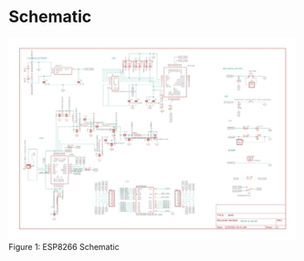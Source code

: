 # Schematic

![This image shows the schematic of our device: Wireless Emergency Stop Button](pe02.jpg "ESP8266 Schematic") Figure 1: ESP8266 Schematic
